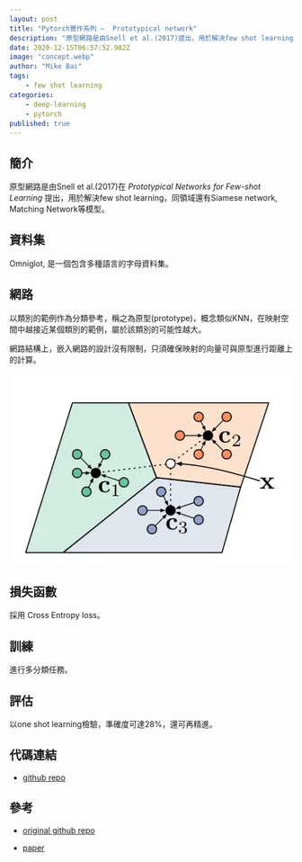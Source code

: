 ```yaml
---
layout: post
title: "Pytorch實作系列 —  Prototypical network"
description: "原型網路是由Snell et al.(2017)提出，用於解決few shot learning，同領域還有Siamese network, Matching Network等作品。"
date: 2020-12-15T06:57:52.982Z
image: "concept.webp"
author: "Mike Bai"
tags:
    - few shot learning
categories:
    - deep-learning
    - pytorch
published: true
---
```


## 簡介

原型網路是由Snell et al.(2017)在 *Prototypical Networks for Few-shot Learning* 提出，用於解決few shot learning，同領域還有Siamese network, Matching Network等模型。

## 資料集

Omniglot, 是一個包含多種語言的字母資料集。

## 網路

以類別的範例作為分類參考，稱之為原型(prototype)，概念類似KNN，在映射空間中越接近某個類別的範例，屬於該類別的可能性越大。

網路結構上，嵌入網路的設計沒有限制，只須確保映射的向量可與原型進行距離上的計算。

![概念](concept.webp)

## 損失函數

採用 Cross Entropy loss。

## 訓練

進行多分類任務。

## 評估

以one shot learning檢驗，準確度可達28%，還可再精進。

## 代碼連結

* [github repo](https://github.com/gitE0Z9/classical-network-series)

## 參考

* [original github repo](https://github.com/yinboc/prototypical-network-pytorch)

* [paper](https://arxiv.org/abs/1703.05175)
